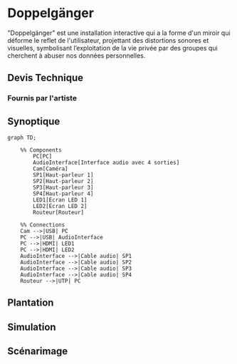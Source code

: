 # Doppelgänger

"Doppelgänger" est une installation interactive qui a la forme d'un miroir qui déforme le reflet de l'utilisateur, projettant des distortions sonores et visuelles, symbolisant l’exploitation de la vie privée par des groupes qui cherchent à abuser nos données personnelles.

## Devis Technique

### Fournis par l'artiste

## Synoptique

```mermaid
graph TD;

    %% Components
        PC[PC]
        AudioInterface[Interface audio avec 4 sorties]
        Cam[Caméra]
        SP1[Haut-parleur 1]
        SP2[Haut-parleur 2]
        SP3[Haut-parleur 3]
        SP4[Haut-parleur 4]
        LED1[Écran LED 1]
        LED2[Écran LED 2]
        Routeur[Routeur]

    %% Connections
    Cam -->|USB| PC
    PC -->|USB| AudioInterface
    PC -->|HDMI| LED1
    PC -->|HDMI| LED2
    AudioInterface -->|Cable audio| SP1
    AudioInterface -->|Cable audio| SP2
    AudioInterface -->|Cable audio| SP3
    AudioInterface -->|Cable audio| SP4
    Routeur -->|UTP| PC
```

## Plantation

## Simulation

## Scénarimage
